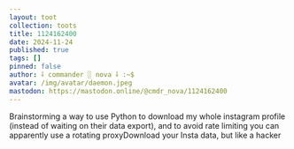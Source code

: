 ```yaml
---
layout: toot
collection: toots
title: 1124162400
date: 2024-11-24
published: true
tags: []
pinned: false
author: ⸸ commander ░ nova ⸸ :~$
avatar: /img/avatar/daemon.jpeg
mastodon: https://mastodon.online/@cmdr_nova/1124162400
---
```


Brainstorming a way to use Python to download my whole instagram profile (instead of waiting on their data export), and to avoid rate limiting you can apparently use a rotating proxyDownload your Insta data, but like a hacker
